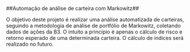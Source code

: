 ##Automação de análise de carteira com Markowitz##

O objetivo deste projeto é realizar uma análise automatizada de carteiras, seguindo a metodologia de análise de portfólio de Markowitz, coletando dados de ações da B3. 
O intuito a princípio é apenas o cálculo de risco e retorno esperado de uma determinada carteira. O cálculo de índices será realizado no futuro.
